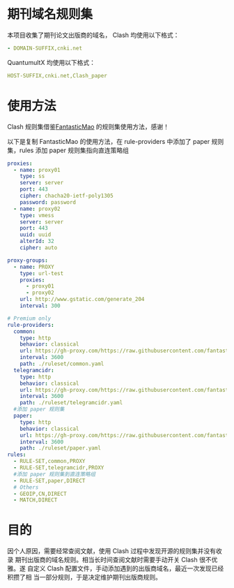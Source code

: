 # 期刊域名规则集
本项目收集了期刊论文出版商的域名，
Clash 均使用以下格式：
```yaml
- DOMAIN-SUFFIX,cnki.net
```
QuantumultX 均使用以下格式：
```yaml
HOST-SUFFIX,cnki.net,Clash_paper
```
# 使用方法
Clash 规则集借鉴[FantasticMao](https://github.com/fantasticmao/clash-rules/blob/main/README.md)
的规则集使用方法，感谢！

以下是复制 FantasticMao 的使用方法，在 rule-providers 中添加了 paper 规则集，rules 添加 paper 规则集指向直连策略组
```yaml
proxies:
  - name: proxy01
    type: ss
    server: server
    port: 443
    cipher: chacha20-ietf-poly1305
    password: password
  - name: proxy02
    type: vmess
    server: server
    port: 443
    uuid: uuid
    alterId: 32
    cipher: auto

proxy-groups:
  - name: PROXY
    type: url-test
    proxies:
      - proxy01
      - proxy02
    url: http://www.gstatic.com/generate_204
    interval: 300

# Premium only
rule-providers:
  common:
    type: http
    behavior: classical
    url: https://gh-proxy.com/https://raw.githubusercontent.com/fantasticmao/clash-rules/main/common.yaml
    interval: 3600
    path: ./ruleset/common.yaml
  telegramcidr:
    type: http
    behavior: classical
    url: https://gh-proxy.com/https://raw.githubusercontent.com/fantasticmao/clash-rules/main/telegramcidr.yaml
    interval: 3600
    path: ./ruleset/telegramcidr.yaml
  #添加 paper 规则集
  paper:
    type: http
    behavior: classical
    url: https://gh-proxy.com/https://raw.githubusercontent.com/fantasticmao/clash-rules/main/common.yaml
    interval: 3600
    path: ./ruleset/paper.yaml
rules:
  - RULE-SET,common,PROXY
  - RULE-SET,telegramcidr,PROXY
  #添加 paper 规则集到直连策略组
  - RULE-SET,paper,DIRECT
  # Others
  - GEOIP,CN,DIRECT
  - MATCH,DIRECT
```

# 目的
因个人原因，需要经常查阅文献，使用 Clash 过程中发现开源的规则集并没有收录
期刊出版商的域名规则。相当长时间查阅文献时需要手动开关 Clash 很不优雅。遂
自定义 Clash 配置文件，手动添加遇到的出版商域名，最近一次发现已经积攒了相
当一部分规则，于是决定维护期刊出版商规则。
